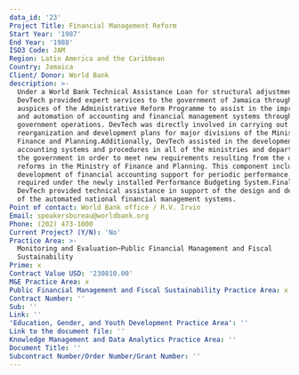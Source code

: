 ```yaml
---
data_id: '23'
Project Title: Financial Management Reform
Start Year: '1987'
End Year: '1988'
ISO3 Code: JAM
Region: Latin America and the Caribbean
Country: Jamaica
Client/ Donor: World Bank
description: >-
  Under a World Bank Technical Assistance Loan for structural adjustment,
  DevTech provided expert services to the government of Jamaica through the
  auspices of the Administrative Reform Programme to assist in the improvement
  and automation of accounting and financial management systems throughout
  government operations. DevTech was directly involved in carrying out
  reorganization and development plans for major divisions of the Ministry of
  Finance and Planning.Additionally, DevTech assisted in the development of
  accounting systems and procedures in all of the ministries and departments of
  the government in order to meet new requirements resulting from the ongoing
  reforms in the Ministry of Finance and Planning. This component included the
  development of financial accounting support for periodic performance reviews
  required under the newly installed Performance Budgeting System.Finally,
  DevTech provided technical assistance in support of the design and development
  of the automated national financial management systems.
Point of contact: World Bank office / R.V. Irvin
Email: speakersbureau@worldbank.org
Phone: (202) 473-1000
Current Project? (Y/N): 'No'
Practice Area: >-
  Monitoring and Evaluation~Public Financial Management and Fiscal
  Sustainability
Prime: x
Contract Value USD: '230810.00'
M&E Practice Area: x
Public Financial Management and Fiscal Sustainability Practice Area: x
Contract Number: ''
Sub: ''
Link: ''
'Education, Gender, and Youth Development Practice Area': ''
Link to the document file: ''
Knowledge Management and Data Analytics Practice Area: ''
Document Title: ''
Subcontract Number/Order Number/Grant Number: ''
---
```

